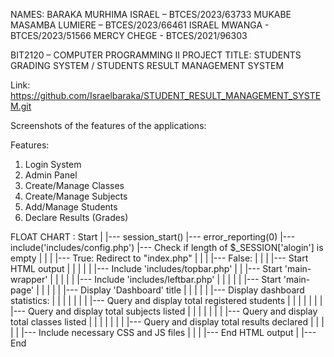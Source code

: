 NAMES:  BARAKA MURHIMA ISRAEL – BTCES/2023/63733
        MUKABE MASAMBA LUMIERE – BTCES/2023/66461
        ISRAEL MWANGA   -    BTCES/2023/51566
        MERCY CHEGE  -  BTCES/2021/96303
        
BIT2120 – COMPUTER PROGRAMMING II
PROJECT TITLE: STUDENTS GRADING SYSTEM / STUDENTS RESULT MANAGEMENT SYSTEM 

Link: https://github.com/Israelbaraka/STUDENT_RESULT_MANAGEMENT_SYSTEM.git

Screenshots of the features of the applications:

 
  


   

 

Features:

1.	Login System
2.	Admin Panel
3.	Create/Manage Classes
4.	Create/Manage Subjects
5.	Add/Manage Students
6.	Declare Results (Grades)


FLOAT CHART :
Start
|
|--- session_start()
|--- error_reporting(0)
|--- include('includes/config.php')
|--- Check if length of $_SESSION['alogin'] is empty
|    |
|    |--- True: Redirect to "index.php"
|    |
|    |--- False:
|         |
|         |--- Start HTML output
|         |    |
|         |    |--- Include 'includes/topbar.php'
|         |    |--- Start 'main-wrapper'
|         |         |
|         |         |--- Include 'includes/leftbar.php'
|         |         |
|         |         |--- Start 'main-page'
|         |               |
|         |               |--- Display 'Dashboard' title
|         |               |
|         |               |--- Display dashboard statistics:
|         |               |    |
|         |               |    |--- Query and display total registered students
|         |               |    |
|         |               |    |--- Query and display total subjects listed
|         |               |    |
|         |               |    |--- Query and display total classes listed
|         |               |    |
|         |               |    |--- Query and display total results declared
|         |               |
|         |               |--- Include necessary CSS and JS files
|         |
|         |--- End HTML output
|
|--- End
